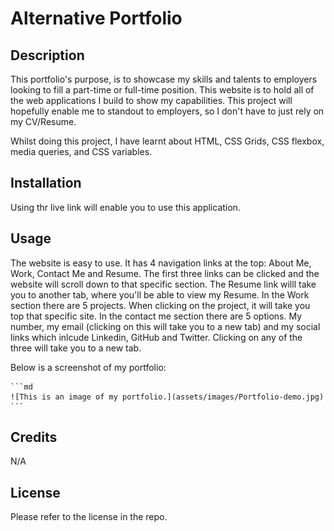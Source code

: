 # Alternative Portfolio

## Description

This portfolio's purpose, is to showcase my skills and talents to employers looking to fill a part-time or full-time position. This website is to hold all of the web applications I build to show my capabilities. This project will hopefully enable me to standout to employers, so I don't have to just rely on my CV/Resume.

Whilst doing this project, I have learnt about HTML, CSS Grids, CSS flexbox, media queries, and CSS variables. 

## Installation

Using thr live link will enable you to use this application.

## Usage

The website is easy to use. It has 4 navigation links at the top: About Me, Work, Contact Me and Resume. The first three links can be clicked and the website will scroll down to that specific section. The Resume link willl take you to another tab, where you'll be able to view my Resume. In the Work section there are 5 projects. When clicking on the project, it will take you top that specific site. In the contact me section there are 5 options. My number, my email (clicking on this will take you to a new tab) and my social links which inlcude Linkedin, GitHub and Twitter. Clicking on any of the three will take you to a new tab.

Below is a screenshot of my portfolio:

    ```md
    ![This is an image of my portfolio.](assets/images/Portfolio-demo.jpg)
    ```

## Credits

N/A

## License

Please refer to the license in the repo.